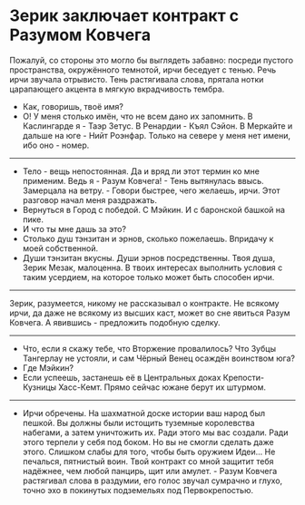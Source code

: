 # Зерик заключает контракт с Разумом Ковчега

Пожалуй, со стороны это могло бы выглядеть забавно: посреди пустого пространства, окружённого темнотой, ирчи беседует с тенью. Речь ирчи звучала отрывисто. Тень растягивала слова, прятала нотки царапающего акцента в мягкую вкрадчивость тембра.
- Как, говоришь, твоё имя?
- О! У меня столько имён, что не всем дано их запомнить. В Каслингарде я - Таэр Зетус. В Ренардии - Къял Сэйон. В Меркайте и дальше на юге - Нийт Роэнфар. Только на севере у меня нет имени, ибо оно - номер.
***
- Тело - вещь непостоянная. Да и вряд ли этот термин ко мне применим. Ведь я - Разум Ковчега! - Тень вытянулась ввысь. Замерцала на ветру. - Говори быстрее, чего желаешь, ирчи. Этот разговор начал меня раздражать.
- Вернуться в Город с победой. С Мэйкин. И с баронской башкой на пике.
- И что ты мне дашь за это?
- Столько душ тэнзитан и эрнов, сколько пожелаешь. Впридачу к моей собственной.
- Души тэнзитан вкусны. Души эрнов посредственны. Твоя душа, Зерик Мезак, малоценна. В твоих интересах выполнить условия с таким усердием, на которое только может быть способен ирчи.
***
Зерик, разумеется, никому не рассказывал о контракте. Не всякому ирчи, да даже не всякому из высших каст, может во сне явиться Разум Ковчега. А явившись - предложить подобную сделку.
***
- Что, если я скажу тебе, что Вторжение провалилось? Что Зубцы Тангерлау не устояли, и сам Чёрный Венец осаждён воинством юга?
- Где Мэйкин?
- Если успеешь, застанешь её в Центральных доках Крепости-Кузницы Хасс-Кемт. Прямо сейчас южане берут их штурмом.
***
- Ирчи обречены. На шахматной доске истории ваш народ был пешкой. Вы должны были истощить туземные королевства набегами, а затем уничтожить их. Ради этого мы вас создали. Ради этого терпели у себя под боком. Но вы не смогли сделать даже этого. Слишком слабы для того, чтобы быть оружием Идеи... Не печалься, пятнистый воин. Твой контракт со мной защитит тебя надёжнее, чем любой панцирь, щит или амулет. - Разум Ковчега растягивал слова в раздумии, его голос звучал сумрачно и глухо, точно эхо в покинутых подземельях под Первокрепостью.

